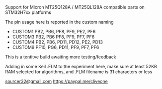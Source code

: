 Support for Micron MT25Q128A / MT25QL128A compatible parts on STM32H7xx platforms

The pin usage here is reported in the custom naming

  *  CUSTOM1 PB2, PB6, PF8, PF9, PE2, PF6
  *  CUSTOM3 PB2, PB6 PF8, PF9, PF7, PF6 
  *  CUSTOM4 PB2, PB6, PD11, PD12, PE2, PD13
  *  CUSTOM9 PF10, PG6, PD11, PF9, PF7, PF6
  
This is a tentitve build awaiting more testing/feedback

Adding in some Keil .FLM to the experiment here, make sure at least 52KB RAM selected for algorithms, and .FLM filename is 31 characters or less

 sourcer32@gmail.com
 https://paypal.me/cliveone
